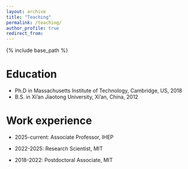 ```yaml
---
layout: archive
title: "Teaching"
permalink: /teaching/
author_profile: true
redirect_from:
---
```


{% include base_path %}

Education
======
* Ph.D in Massachusetts Institute of Technology, Cambridge, US, 2018
* B.S. in Xi’an Jiaotong University, Xi’an, China, 2012

Work experience
======
* 2025-current: Associate Professor, IHEP

* 2022-2025: Research Scientist, MIT 

* 2018-2022: Postdoctoral Associate, MIT 
  
